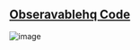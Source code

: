 ## [Obseravablehq Code](https://observablehq.com/d/b06d7e666f4a2897)

![image](https://github.com/deepdk/30-Day-Chart-Challenge-2024/assets/31981663/100e0b18-b265-4053-a802-6a2d5e418d10)
